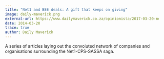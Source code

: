 ```yaml
---
title: "Net1 and BEE deals: A gift that keeps on giving"
image: daily-maverick.png
external-url: https://www.dailymaverick.co.za/opinionista/2017-03-20-net1-and-bee-deals-a-gift-that-keeps-on-giving/
date: 2014-03-20
trace: true
author: Daily Maverick
---
```

A series of articles laying out the convoluted network of companies and organisations surrounding the Net1-CPS-SASSA saga.